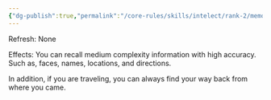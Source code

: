 ```yaml
---
{"dg-publish":true,"permalink":"/core-rules/skills/intelect/rank-2/memory-2/"}
---
```


Refresh: None

Effects:
You can recall medium complexity information with high accuracy. Such as, faces, names, locations, and directions.

In addition, if you are traveling, you can always find your way back from where you came.



